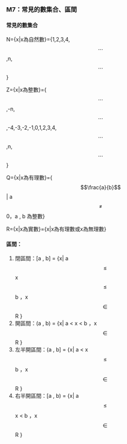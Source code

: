 ### M7：常見的數集合、區間

#### 常見的數集合

N={x\|x為自然數}={1,2,3,4,$$\cdots $$ ,n,$$\cdots $$}

Z={x\|x為整數}={$$\cdots $$ ,-n,$$\cdots $$,-4,-3,-2,-1,0,1,2,3,4,$$\cdots $$ ,n,$$\cdots $$}

Q={x\|x為有理數}={$$\frac{a}{b}$$\| a$$\neq$$ 0，a , b 為整數}

R={x\|x為實數}={x\|x為有理數或x為無理數}

#### 區間：

1. 閉區間：\[a , b\] = {x\| a$$\leq $$ x $$\leq $$ b ，x $$\in$$ R }
2. 開區間：\(a , b\) = {x\| a &lt;  x  &lt;  b ，x $$\in$$ R }
3. 左半開區間：\(a , b\] = {x\| a &lt;  x $$\leq $$ b ，x $$\in$$ R }
4. 右半開區間：\[a , b\) = {x\| a$$\leq $$ x  &lt;  b ，x $$\in$$ R }





